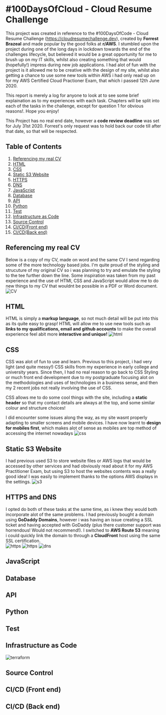 # #100DaysOfCloud - Cloud Resume Challenge


This project was created in reference to the #100DaysOfCode - Cloud Resume Challenge (https://cloudresumechallenge.dev), created by **Forrest Brazeal** and made popular by the good folks at **r/AWS**. I stumbled upon the project during one of the long days in lockdown towards the end of the challenges lifecycle, but believed it would be a great opportunity for me to brush up on my IT skills, whilst also creating something that would (hopefully!) impress during new job applications. I had alot of fun with the project is it allowed me to be creative with the design of my site, whilst also getting a chance to use some new tools within AWS i had only read up on for my AWS Certified Cloud Practioner Exam, that which i passed 12th June 2020.

This report is merely a log for anyone to look at to see some brief explaination as to my experiences with each task. Chapters will be split into each of the tasks in the challenge, except for question 1 for obvious reasons!. Hope you enjoy!

This Project has no real end date, however a **code review deadline** was set for July 31st 2020. Forrest's only request was to hold back our code till after that date, so that will be respected.

## Table of Contents

1. [Referencing my real CV]()
2. [HTML]()
3. [CSS]()
4. [Static S3 Website]()
5. [HTTPS]()
6. [DNS]()
7. [JavaScript]()
8. [Database]()
9. [API]()
10. [Python]()
11. [Test]()
12. [Infrastructure as Code]()
13. [Source Control]()
14. [CI/CD(Front end)]()
15. [CI/CD(Back end)]()

## Referencing my real CV
Below is a copy of my CV, made on word and the same CV I send regarding some of the more technology based jobs. I'm quite proud of the styling and strucuture of my original CV so i was planning to try and emulate the styling to the tee further down the line. Some inspiration was taken from my past experience and the use of HTMl, CSS and JavaScript would allow me to do new things to my CV that wouldnt be possible in a PDF or Word document.
![CV](https://i.imgur.com/FYK7P4X.png)
## HTML
HTML is simply a **markup language**, so not much detail will be put into this as its quite easy to grasp! HTML will allow me to use new tools such as **links to my qualifications, email and github accounts** to make the overall experience feel abit more **interactive and unique!**
![html](https://i.imgur.com/MNnplSc.png)

## CSS
CSS was alot of fun to use and learn. Previous to this project, i had very light (and quite messy!) CSS skills from my experience in early college and university years. Since then, I had no real reason to go back to CSS Styling or much front end development due to my postgraduate focusing alot on the methodologies and uses of technologies in a business sense, and then my 2 recent jobs not really involving the use of CSS. 

CSS allows me to do some cool things with the site, including a **static header** so that my contact details are always at the top, and some similar colour and structure choices!

I did encounter some issues along the way, as my site wasnt properly adapting to smaller screens and mobile devices. I have now learnt to **design for mobiles first**, which makes alot of sense as mobiles are top method of accessing the internet nowadays
![css](https://i.imgur.com/UErHmXt.png)

## Static S3 Website
I had previous used S3 to store website files or AWS logs that would be accessed by other services and had obviously read about it for my AWS Practitioner Exam, but using S3 to host the websites contents was a really good idea! I was easily to implement thanks to the options AWS displays in the settings.
![s3](https://i.imgur.com/30BcKaN.png)
## HTTPS and DNS
I opted do both of these tasks at the same time, as i knew they would both incorporate alot of the same problems. I had previously bought a domain using **GoDaddy Domains**, however i was having an issue creating a SSL ticket and having accepted with GoDaddy (plus there customer support was horrendous! Would not recommend!). I switched to **AWS Route 53** meaning i could quickly link the domain to through a **CloudFront** host using the same SSL certification.  
![https](https://i.imgur.com/8mfkfbJ.png)
![https](https://i.imgur.com/jNAkBKU.png)
![dns](https://i.imgur.com/LvxY8jB.png)
## JavaScript
## Database
## API
## Python
## Test
## Infrastructure as Code
![terraform](https://i.imgur.com/wvfTdUn.png)
## Source Control
## CI/CD (Front end)
## CI/CD (Back end)
